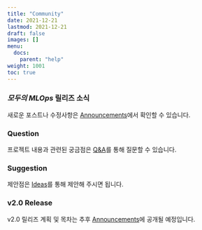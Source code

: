 ```yaml
---
title: "Community"
date: 2021-12-21
lastmod: 2021-12-21
draft: false
images: []
menu:
  docs:
    parent: "help"
weight: 1001
toc: true
---
```


### *모두의 MLOps* 릴리즈 소식

새로운 포스트나 수정사항은 [Announcements](https://github.com/mlops-for-all/mlops-for-all.github.io/discussions/categories/announcements)에서 확인할 수 있습니다.

### Question

프로젝트 내용과 관련된 궁금점은 [Q&A](https://github.com/mlops-for-all/mlops-for-all.github.io/discussions/categories/q-a)를 통해 질문할 수 있습니다.

### Suggestion

제안점은 [Ideas](https://github.com/mlops-for-all/mlops-for-all.github.io/discussions/categories/ideas)를 통해 제안해 주시면 됩니다.

### v2.0 Release

v2.0 릴리즈 계획 및 목차는 추후 [Announcements](https://github.com/mlops-for-all/mlops-for-all.github.io/discussions/categories/announcements)에 공개될 예정입니다.
